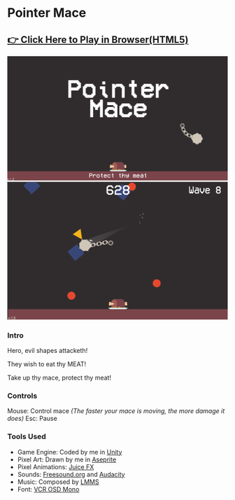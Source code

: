 # Pointer Mace
## [👉 Click Here to Play in Browser(HTML5)](https://fishwash.github.io/pointer-mace/)
![Title Image](imgs/pointermace1.PNG)
![Gameplay Image](imgs/pointermace2.PNG)

### Intro
Hero, evil shapes attacketh! 

They wish to eat thy MEAT!

Take up thy mace, protect thy meat!

### Controls
Mouse: Control mace 
*(The faster your mace is moving, the more damage it does)*
Esc: Pause

### Tools Used
- Game Engine: Coded by me in [Unity](https://unity.com/)
- Pixel Art: Drawn by me in [Aseprite](https://www.aseprite.org/)
- Pixel Animations: [Juice FX](https://codemanu.itch.io/juicefx)
- Sounds: [Freesound.org](https://freesound.org/) and [Audacity](https://www.audacityteam.org/)
- Music: Composed by [LMMS](https://lmms.io/)
- Font: [VCR OSD Mono](https://www.dafont.com/vcr-osd-mono.font)
